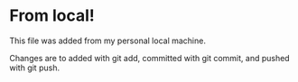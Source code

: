 # From local!

This file was added from my personal local machine.

Changes are to added with git add, committed with git commit, and pushed with git push.

